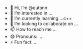 - 👋 Hi, I’m @outonn
- 👀 I’m interested in ...
- 🌱 I’m currently learning ...c++
- 💞️ I’m looking to collaborate on ...
- 📫 How to reach me ...
- 😄 Pronouns: ...
- ⚡ Fun fact: ...

<!---
outonn/outonn is a ✨ special ✨ repository because its `README.md` (this file) appears on your GitHub profile.
You can click the Preview link to take a look at your changes.
--->
